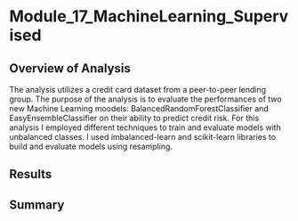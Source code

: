 # Module_17_MachineLearning_Supervised

## Overview of Analysis

The analysis utilizes a credit card dataset from a peer-to-peer lending group. The purpose of the analysis is to 
evaluate the performances of two new Machine Learning moodels: BalancedRandomForestClassifier and EasyEnsembleClassifier 
on their ability to predict credit risk. For this analysis I employed different techniques to train and evaluate models 
with unbalanced classes. I used imbalanced-learn and scikit-learn libraries to build and evaluate models using resampling.

## Results 

## Summary 
